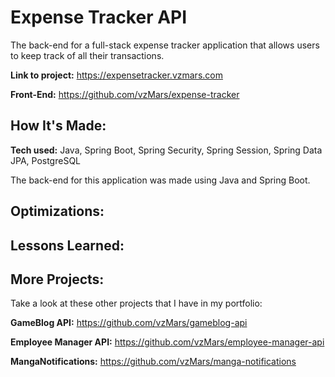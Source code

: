 # Expense Tracker API

The back-end for a full-stack expense tracker application that allows users to keep track of all their transactions.

**Link to project:** https://expensetracker.vzmars.com

**Front-End:** https://github.com/vzMars/expense-tracker

[//]: # (![alt text]&#40;https://i.imgur.com/dRCkzJk.png&#41;)

## How It's Made:

**Tech used:** Java, Spring Boot, Spring Security, Spring Session, Spring Data JPA, PostgreSQL

The back-end for this application was made using Java and Spring Boot.

## Optimizations:

[//]: # (I )

## Lessons Learned:

[//]: # (I)

## More Projects:

Take a look at these other projects that I have in my portfolio:

**GameBlog API:** https://github.com/vzMars/gameblog-api

**Employee Manager API:** https://github.com/vzMars/employee-manager-api

**MangaNotifications:** https://github.com/vzMars/manga-notifications